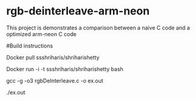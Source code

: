 # rgb-deinterleave-arm-neon

This project is demonstrates a comparison between a naive C code and a optimized arm-neon C code

#Build instructions

Docker pull ssshriharis/shriharishetty

Docker run -i -t ssshriharis/shriharishetty bash

gcc -g -o3 rgbDeInterleave.c -o ex.out  

./ex.out


